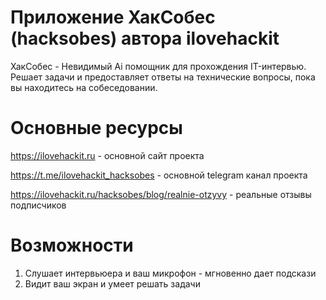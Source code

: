 # Приложение ХакСобес (hacksobes) автора ilovehackit
ХакСобес - Невидимый Ai помощник для прохождения IT-интервью. Решает задачи и предоставляет ответы на технические вопросы, пока вы находитесь на собеседовании.

# Основные ресурсы
https://ilovehackit.ru - основной сайт проекта

https://t.me/ilovehackit_hacksobes - основной telegram канал проекта

https://ilovehackit.ru/hacksobes/blog/realnie-otzyvy - реальные отзывы подписчиков


# Возможности
1. Слушает интервьюера и ваш микрофон - мгновенно дает подскази
2. Видит ваш экран и умеет решать задачи
